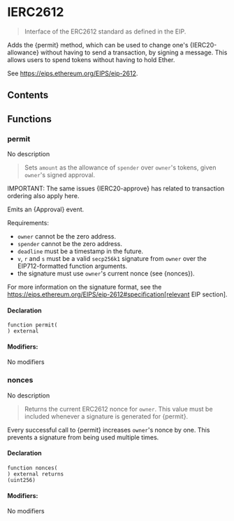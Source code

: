 # IERC2612



> Interface of the ERC2612 standard as defined in the EIP.

Adds the {permit} method, which can be used to change one's
{IERC20-allowance} without having to send a transaction, by signing a
message. This allows users to spend tokens without having to hold Ether.

See https://eips.ethereum.org/EIPS/eip-2612.

## Contents
<!-- START doctoc -->
<!-- END doctoc -->




## Functions

### permit
No description
> Sets `amount` as the allowance of `spender` over `owner`'s tokens,
given `owner`'s signed approval.

IMPORTANT: The same issues {IERC20-approve} has related to transaction
ordering also apply here.

Emits an {Approval} event.

Requirements:

- `owner` cannot be the zero address.
- `spender` cannot be the zero address.
- `deadline` must be a timestamp in the future.
- `v`, `r` and `s` must be a valid `secp256k1` signature from `owner`
over the EIP712-formatted function arguments.
- the signature must use ``owner``'s current nonce (see {nonces}).

For more information on the signature format, see the
https://eips.ethereum.org/EIPS/eip-2612#specification[relevant EIP
section].

#### Declaration
```solidity
function permit(
) external
```

#### Modifiers:
No modifiers



### nonces
No description
> Returns the current ERC2612 nonce for `owner`. This value must be
included whenever a signature is generated for {permit}.

Every successful call to {permit} increases ``owner``'s nonce by one. This
prevents a signature from being used multiple times.

#### Declaration
```solidity
function nonces(
) external returns
(uint256)
```

#### Modifiers:
No modifiers





